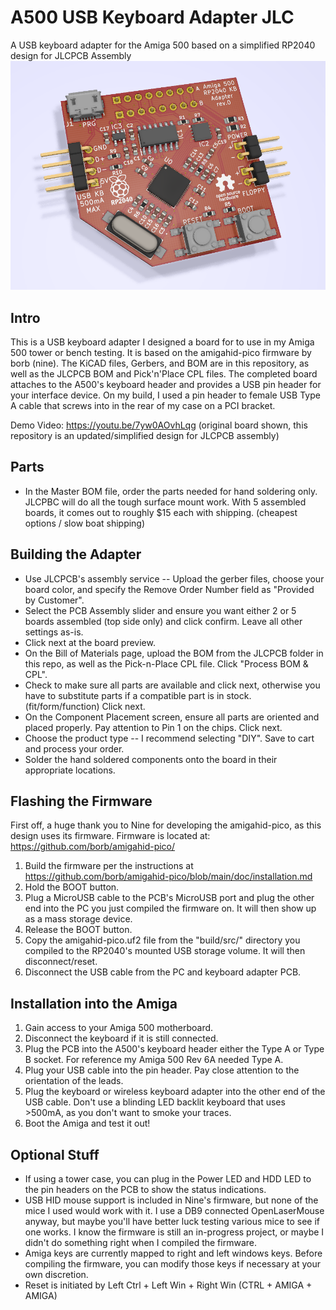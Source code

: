 # A500 USB Keyboard Adapter JLC
A USB keyboard adapter for the Amiga 500 based on a simplified RP2040 design for JLCPCB Assembly
![front-pcb](pic.png)

## Intro
This is a USB keyboard adapter I designed a board for to use in my Amiga 500 tower or bench testing. It is based on the amigahid-pico firmware by borb (nine). The KiCAD files, Gerbers, and BOM are in this repository, as well as the JLCPCB BOM and Pick'n'Place CPL files. The completed board attaches to the A500's keyboard header and provides a USB pin header for your interface device. On my build, I used a pin header to female USB Type A cable that screws into in the rear of my case on a PCI bracket.

Demo Video: https://youtu.be/7yw0AOvhLqg  (original board shown, this repository is an updated/simplified design for JLCPCB assembly)

## Parts
* In the Master BOM file, order the parts needed for hand soldering only. JLCPBC will do all the tough surface mount work. With 5 assembled boards, it comes out to roughly $15 each with shipping. (cheapest options / slow boat shipping)

## Building the Adapter
* Use JLCPCB's assembly service -- Upload the gerber files, choose your board color, and specify the Remove Order Number field as "Provided by Customer".
* Select the PCB Assembly slider and ensure you want either 2 or 5 boards assembled (top side only) and click confirm. Leave all other settings as-is.
* Click next at the board preview.
* On the Bill of Materials page, upload the BOM from the JLCPCB folder in this repo, as well as the Pick-n-Place CPL file. Click "Process BOM & CPL".
* Check to make sure all parts are available and click next, otherwise you have to substitute parts if a compatible part is in stock. (fit/form/function) Click next.
* On the Component Placement screen, ensure all parts are oriented and placed properly. Pay attention to Pin 1 on the chips. Click next.
* Choose the product type -- I recommend selecting "DIY". Save to cart and process your order.
* Solder the hand soldered components onto the board in their appropriate locations.

## Flashing the Firmware
First off, a huge thank you to Nine for developing the amigahid-pico, as this design uses its firmware. Firmware is located at: https://github.com/borb/amigahid-pico/
1. Build the firmware per the instructions at https://github.com/borb/amigahid-pico/blob/main/doc/installation.md
2. Hold the BOOT button.
3. Plug a MicroUSB cable to the PCB's MicroUSB port and plug the other end into the PC you just compiled the firmware on. It will then show up as a mass storage device.
4. Release the BOOT button.
5. Copy the amigahid-pico.uf2 file from the "build/src/" directory you compiled to the RP2040's mounted USB storage volume. It will then disconnect/reset.
6. Disconnect the USB cable from the PC and keyboard adapter PCB.

## Installation into the Amiga
1. Gain access to your Amiga 500 motherboard.
2. Disconnect the keyboard if it is still connected.
3. Plug the PCB into the A500's keyboard header either the Type A or Type B socket. For reference my Amiga 500 Rev 6A needed Type A.
4. Plug your USB cable into the pin header. Pay close attention to the orientation of the leads.
5. Plug the keyboard or wireless keyboard adapter into the other end of the USB cable. Don't use a blinding LED backlit keyboard that uses >500mA, as you don't want to smoke your traces.
6. Boot the Amiga and test it out!

## Optional Stuff
* If using a tower case, you can plug in the Power LED and HDD LED to the pin headers on the PCB to show the status indications.
* USB HID mouse support is included in Nine's firmware, but none of the mice I used would work with it. I use a DB9 connected OpenLaserMouse anyway, but maybe you'll have better luck testing various mice to see if one works. I know the firmware is still an in-progress project, or maybe I didn't do something right when I compiled the firmware. 
* Amiga keys are currently mapped to right and left windows keys. Before compiling the firmware, you can modify those keys if necessary at your own discretion.
* Reset is initiated by Left Ctrl + Left Win + Right Win (CTRL + AMIGA + AMIGA)
